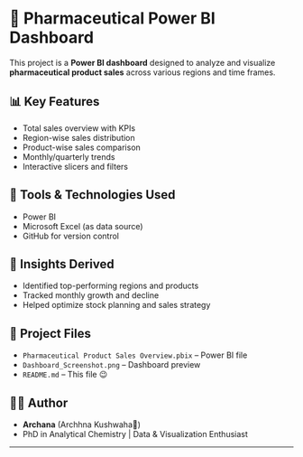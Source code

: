 # 💊 Pharmaceutical Power BI Dashboard

This project is a **Power BI dashboard** designed to analyze and visualize **pharmaceutical product sales** across various regions and time frames.

## 📊 Key Features

- Total sales overview with KPIs
- Region-wise sales distribution
- Product-wise sales comparison
- Monthly/quarterly trends
- Interactive slicers and filters

## 🔧 Tools & Technologies Used

- Power BI
- Microsoft Excel (as data source)
- GitHub for version control

## 🧠 Insights Derived

- Identified top-performing regions and products
- Tracked monthly growth and decline
- Helped optimize stock planning and sales strategy

## 📁 Project Files

- `Pharmaceutical Product Sales Overview.pbix` – Power BI file
- `Dashboard_Screenshot.png` – Dashboard preview
- `README.md` – This file 😉

## 🙋‍♀️ Author

- **Archana** (Archhna Kushwaha🌟)
- PhD in Analytical Chemistry | Data & Visualization Enthusiast

---

